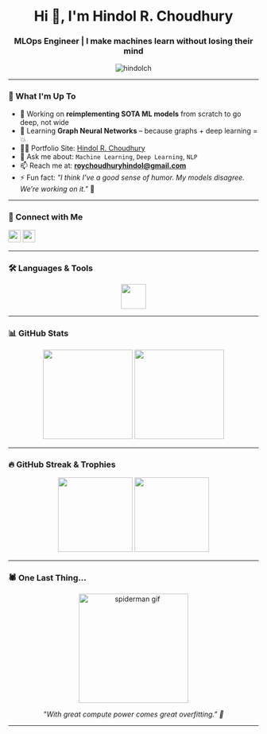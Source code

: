 <h1 align="center">Hi 👋, I'm Hindol R. Choudhury</h1>
<h3 align="center">MLOps Engineer | I make machines learn without losing their mind</h3>

<p align="center">
  <img src="https://komarev.com/ghpvc/?username=hindolch&label=Profile%20views&color=0e75b6&style=flat" alt="hindolch" />
</p>

---

### 🚀 What I'm Up To
- 🔭 Working on **reimplementing SOTA ML models** from scratch to go deep, not wide
- 🌱 Learning **Graph Neural Networks** – because graphs + deep learning = 💥
- 👨‍💻 Portfolio Site: [Hindol R. Choudhury](https://hindol-portfolio.onrender.com/)
- 💬 Ask me about: `Machine Learning`, `Deep Learning`, `NLP`
- 📫 Reach me at: **roychoudhuryhindol@gmail.com**
- ⚡ Fun fact: _"I think I’ve a good sense of humor. My models disagree. We’re working on it."_ 🤝

---

### 🔗 Connect with Me
<p align="left">
  <a href="https://twitter.com/hindollllll" target="blank"><img src="https://img.shields.io/static/v1?message=Twitter&logo=twitter&label=&color=1DA1F2&logoColor=white&style=for-the-badge" height="25"/></a>
  <a href="https://linkedin.com/in/hindol-choudhury" target="blank"><img src="https://img.shields.io/static/v1?message=LinkedIn&logo=linkedin&label=&color=0077B5&logoColor=white&style=for-the-badge" height="25"/></a>
</p>

---

### 🛠️ Languages & Tools
<p align="center">
  <img src="https://skillicons.dev/icons?i=py,pytorch,tensorflow,linux,docker,bash,git,postgres,aws,seaborn,pandas,scikit-learn,opencv,grafana" height="50" />
</p>

---

### 📊 GitHub Stats
<div align="center">
  <img src="https://github-readme-stats.vercel.app/api?username=hindolch&show_icons=true&theme=dracula" height="180"/>
  <img src="https://github-readme-stats.vercel.app/api/top-langs/?username=hindolch&layout=compact&theme=dracula" height="180"/>
</div>

---

### 🔥 GitHub Streak & Trophies
<div align="center">
  <img src="https://github-readme-streak-stats.herokuapp.com/?user=hindolch&theme=dracula" height="150"/>
  <img src="https://github-profile-trophy.vercel.app/?username=hindolch&theme=dracula&row=1&margin-w=10" height="150"/>

</div>

---

### 🕷️ One Last Thing...

<p align="center">
  <img src="https://media2.giphy.com/media/v1.Y2lkPTc5MGI3NjExNjZ6ZnByamJheHI5MnQ3ZG1vaXNpNGc5MTVyb2J1NmI2MWo2MjV1YiZlcD12MV9pbnRlcm5hbF9naWZfYnlfaWQmY3Q9Zw/8GIrp9PyxMHbq/giphy.gif" height="220" alt="spiderman gif"/>
</p>

<p align="center">
  <em>"With great compute power comes great overfitting." 🧠</em>
</p>


---
